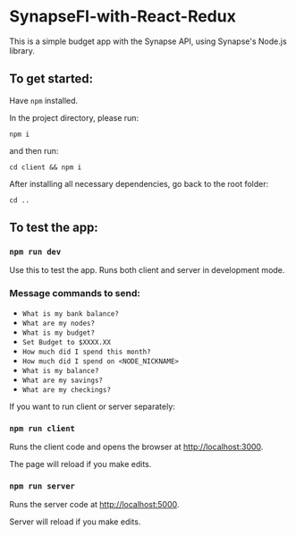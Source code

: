 # SynapseFI-with-React-Redux

This is a simple budget app with the Synapse API, using Synapse's Node.js library.

## To get started:

Have `npm` installed.

In the project directory, please run:

`npm i`

and then run:

`cd client && npm i`

After installing all necessary dependencies, go back to the root folder:

`cd ..`

## To test the app:

### `npm run dev`

Use this to test the app. Runs both client and server in development mode.

### Message commands to send:
- `What is my bank balance?`
- `What are my nodes?`
- `What is my budget?`
- `Set Budget to $XXXX.XX`
- `How much did I spend this month?` 
- `How much did I spend on <NODE_NICKNAME>`
- `What is my balance?`
- `What are my savings?`
- `What are my checkings?`


If you want to run client or server separately:

### `npm run client`

Runs the client code and opens the browser at [http://localhost:3000](http://localhost:3000).

The page will reload if you make edits.

### `npm run server`

Runs the server code at [http://localhost:5000](http://localhost:5000).

Server will reload if you make edits.
